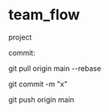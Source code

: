 # team_flow

project

commit: 

git pull origin main --rebase

git commit -m "x"

git push origin main

